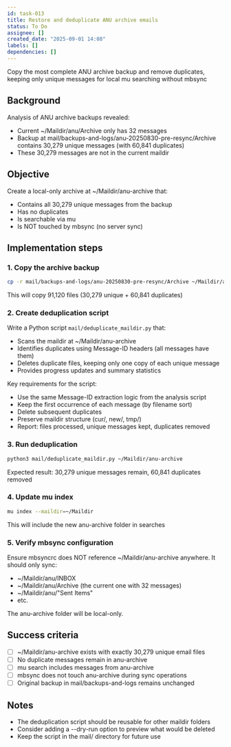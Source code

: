 ```yaml
---
id: task-013
title: Restore and deduplicate ANU archive emails
status: To Do
assignee: []
created_date: "2025-09-01 14:08"
labels: []
dependencies: []
---
```


Copy the most complete ANU archive backup and remove duplicates, keeping only
unique messages for local mu searching without mbsync

## Background

Analysis of ANU archive backups revealed:

- Current ~/Maildir/anu/Archive only has 32 messages
- Backup at mail/backups-and-logs/anu-20250830-pre-resync/Archive contains
  30,279 unique messages (with 60,841 duplicates)
- These 30,279 messages are not in the current maildir

## Objective

Create a local-only archive at ~/Maildir/anu-archive that:

- Contains all 30,279 unique messages from the backup
- Has no duplicates
- Is searchable via mu
- Is NOT touched by mbsync (no server sync)

## Implementation steps

### 1. Copy the archive backup

```bash
cp -r mail/backups-and-logs/anu-20250830-pre-resync/Archive ~/Maildir/anu-archive
```

This will copy 91,120 files (30,279 unique + 60,841 duplicates)

### 2. Create deduplication script

Write a Python script `mail/deduplicate_maildir.py` that:

- Scans the maildir at ~/Maildir/anu-archive
- Identifies duplicates using Message-ID headers (all messages have them)
- Deletes duplicate files, keeping only one copy of each unique message
- Provides progress updates and summary statistics

Key requirements for the script:

- Use the same Message-ID extraction logic from the analysis script
- Keep the first occurrence of each message (by filename sort)
- Delete subsequent duplicates
- Preserve maildir structure (cur/, new/, tmp/)
- Report: files processed, unique messages kept, duplicates removed

### 3. Run deduplication

```bash
python3 mail/deduplicate_maildir.py ~/Maildir/anu-archive
```

Expected result: 30,279 unique messages remain, 60,841 duplicates removed

### 4. Update mu index

```bash
mu index --maildir=~/Maildir
```

This will include the new anu-archive folder in searches

### 5. Verify mbsync configuration

Ensure mbsyncrc does NOT reference ~/Maildir/anu-archive anywhere. It should
only sync:

- ~/Maildir/anu/INBOX
- ~/Maildir/anu/Archive (the current one with 32 messages)
- ~/Maildir/anu/"Sent Items"
- etc.

The anu-archive folder will be local-only.

## Success criteria

- [ ] ~/Maildir/anu-archive exists with exactly 30,279 unique email files
- [ ] No duplicate messages remain in anu-archive
- [ ] mu search includes messages from anu-archive
- [ ] mbsync does not touch anu-archive during sync operations
- [ ] Original backup in mail/backups-and-logs remains unchanged

## Notes

- The deduplication script should be reusable for other maildir folders
- Consider adding a --dry-run option to preview what would be deleted
- Keep the script in the mail/ directory for future use
